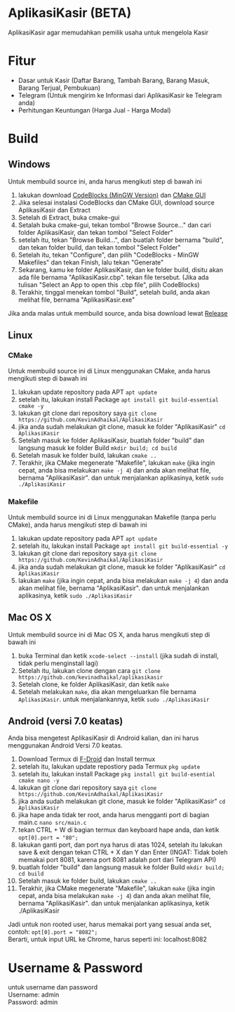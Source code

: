 # AplikasiKasir (BETA)
AplikasiKasir agar memudahkan pemilik usaha untuk mengelola Kasir

# Fitur
- Dasar untuk Kasir (Daftar Barang, Tambah Barang, Barang Masuk, Barang Terjual, Pembukuan)
- Telegram (Untuk mengirim ke Informasi dari AplikasiKasir ke Telegram anda)
- Perhitungan Keuntungan (Harga Jual - Harga Modal)

# Build
## Windows
Untuk membuild source ini, anda harus mengikuti step di bawah ini
1. lakukan download <a href="https://sourceforge.net/projects/codeblocks/files/Binaries/20.03/Windows/codeblocks-20.03mingw-setup.exe">CodeBlocks (MinGW Version)</a> dan <a href="https://cmake.org/download/">CMake GUI</a>
2. Jika selesai instalasi CodeBlocks dan CMake GUI, download source AplikasiKasir dan Extract
3. Setelah di Extract, buka cmake-gui
4. Setalah buka cmake-gui, tekan tombol "Browse Source..." dan cari folder AplikasiKasir, dan tekan tombol "Select Folder"
5. setelah itu, tekan "Browse Build...", dan buatlah folder bernama "build", dan tekan folder build, dan tekan tombol "Select Folder"
6. Setelah itu, tekan "Configure", dan pilih "CodeBlocks - MinGW Makefiles" dan tekan Finish, lalu tekan "Generate"
7. Sekarang, kamu ke folder AplikasiKasir, dan ke folder build, disitu akan ada file bernama "AplikasiKasir.cbp". tekan file tersebut. (Jika ada tulisan "Select an App to open this .cbp file", pilih CodeBlocks)
8. Terakhir, tinggal menekan tombol "Build", setelah build, anda akan melihat file, bernama "AplikasiKasir.exe"

Jika anda malas untuk membuild source, anda bisa download lewat <a href="https://github.com/KevinAdhaikal/AplikasiKasir/releases">Release</a>

## Linux
### CMake
Untuk membuild source ini di Linux menggunakan CMake, anda harus mengikuti step di bawah ini
1. lakukan update repository pada APT `apt update`
2. setelah itu, lakukan install Package `apt install git build-essential cmake -y`
3. lakukan git clone dari repository saya `git clone https://github.com/KevinAdhaikal/AplikasiKasir`
4. jika anda sudah melakukan git clone, masuk ke folder "AplikasiKasir" `cd AplikasiKasir`
5. Setelah masuk ke folder AplikasiKasir, buatlah folder "build" dan langsung masuk ke folder Build `mkdir build; cd build`
6. Setelah masuk ke folder build, lakukan `cmake ..`
7. Terakhir, jika CMake megenerate "Makefile", lakukan `make` (jika ingin cepat, anda bisa melakukan `make -j 4`) dan anda akan melihat file, bernama "AplikasiKasir". dan untuk menjalankan aplikasinya, ketik `sudo ./AplikasiKasir`

### Makefile
Untuk membuild source ini di Linux menggunakan Makefile (tanpa perlu CMake), anda harus mengikuti step di bawah ini
1. lakukan update repository pada APT `apt update`
2. setelah itu, lakukan install Package `apt install git build-essential -y`
3. lakukan git clone dari repository saya `git clone https://github.com/KevinAdhaikal/AplikasiKasir`
4. jika anda sudah melakukan git clone, masuk ke folder "AplikasiKasir" `cd AplikasiKasir`
5. lakukan `make` (jika ingin cepat, anda bisa melakukan `make -j 4`) dan anda akan melihat file, bernama "AplikasiKasir". dan untuk menjalankan aplikasinya, ketik `sudo ./AplikasiKasir`

## Mac OS X
Untuk membuild source ini di Mac OS X, anda harus mengikuti step di bawah ini
1. buka Terminal dan ketik `xcode-select --install` (jika sudah di install, tidak perlu menginstall lagi)
2. Setelah itu, lakukan clone dengan cara `git clone https://github.com/kevinadhaikal/aplikasikasir`
3. Setelah clone, ke folder AplikasiKasir, dan ketik `make`
4. Setelah melakukan `make`, dia akan mengeluarkan file bernama `AplikasiKasir`. untuk menjalankannya, ketik `sudo ./AplikasiKasir`

## Android (versi 7.0 keatas)
Anda bisa mengetest AplikasiKasir di Android kalian, dan ini harus menggunakan Android Versi 7.0 keatas.
1. Download Termux di <a href="https://f-droid.org/id/packages/com.termux/">F-Droid</a> dan Install termux 
2. setelah itu, lakukan update repostiory pada Termux `pkg update`
3. setelah itu, lakukan install Package `pkg install git build-esential cmake nano -y`
4. lakukan git clone dari repository saya `git clone https://github.com/KevinAdhaikal/AplikasiKasir`
5. jika anda sudah melakukan git clone, masuk ke folder "AplikasiKasir" `cd AplikasiKasir`
6. jika hape anda tidak ter root, anda harus mengganti port di bagian main.c `nano src/main.c`
7. tekan CTRL + W di bagian termux dan keyboard hape anda, dan ketik `opt[0].port = "80";`
8. lakukan ganti port, dan port nya harus di atas 1024, setelah itu lakukan save & exit dengan tekan CTRL + X dan Y dan Enter (INGAT: Tidak boleh memakai port 8081, karena port 8081 adalah port dari Telegram API)
9. buatlah folder "build" dan langsung masuk ke folder Build `mkdir build; cd build`
10. Setelah masuk ke folder build, lakukan `cmake ..`
11. Terakhir, jika CMake megenerate "Makefile", lakukan `make` (jika ingin cepat, anda bisa melakukan `make -j 4`) dan anda akan melihat file, bernama "AplikasiKasir". dan untuk menjalankan aplikasinya, ketik ./AplikasiKasir

Jadi untuk non rooted user, harus memakai port yang sesuai anda set, contoh: `opt[0].port = "8082";`<br>
Berarti, untuk input URL ke Chrome, harus seperti ini: localhost:8082

# Username & Password
untuk username dan password<br>
Username: admin<br>
Password: admin
